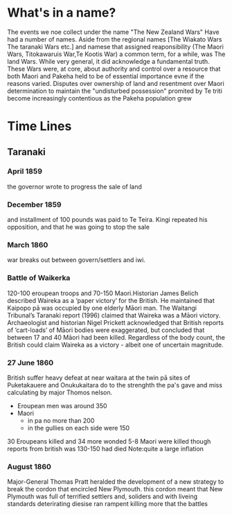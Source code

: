 # What's in a name?
The events we noe collect under the name "The New Zealand Wars" Have had a number of names.
Aside from the regional names [The Wiakato Wars The taranaki Wars etc.]
and namese that assigned reaponsibility (The Maori Wars, Titokawaruis War,Te Kootis War)
a common term, for a while, was The land Wars. While very general, it did acknowledge a fundamental truth. These Wars were, at core, about authority and control over a resource that both Maori and Pakeha held to be of essential importance evne if the reasons varied.
Disputes over ownership of land and resentment over Maori determination to maintain the "undisturbed possession" promited by Te triti become increasingly contentious as the Pakeha population grew

# Time Lines
## Taranaki
### April 1859
the governor wrote to progress the sale of land
### December 1859
and installment of 100 pounds was paid to Te Teira. Kingi repeated his opposition, and that he was going to stop the sale 
### March 1860 
war breaks out between govern/settlers and iwi.
### Battle of Waikerka
120-100 eroupean troops and 70-150 Maori.Historian James Belich described Waireka as a ‘paper victory’ for the British. He maintained that Kaipopo pā was occupied by one elderly Māori man. The Waitangi Tribunal’s Taranaki report (1996) claimed that Waireka was a Māori victory. Archaeologist and historian Nigel Prickett acknowledged that British reports of ‘cart-loads’ of Māori bodies were exaggerated, but concluded that between 17 and 40 Māori had been killed. Regardless of the body count, the British could claim Waireka as a victory - albeit one of uncertain magnitude. 
### 27 June 1860
British suffer heavy defeat at near waitara at the twin pā sites of Puketakauere and Onukukaitara do to the strenghth the pa's gave and miss calculating by major Thomos nelson.  
* Eroupean men was around 350
* Maori
    * in pa no more than 200
    * in the gullies on each side were 150

30 Eroupeans killed and 34 more wonded 
5-8 Maori were killed though reports from british was 130-150 had died Note:quite a large inflation 
### August 1860
Major-General Thomas Pratt heralded the development of a new strategy to break the cordon that encircled New Plymouth.
this cordon meant that New Plymouth was full of terrified settlers and, soliders and with liveing standards deterirating diesise ran rampent killing more that the battles 
